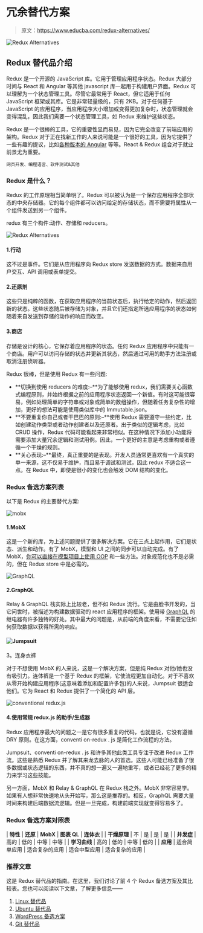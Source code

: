 # 冗余替代方案

> 原文：<https://www.educba.com/redux-alternatives/>

![Redux Alternatives](img/7181e910364ecb005c8a9e10bda61179.png)



## Redux 替代品介绍

Redux 是一个开源的 JavaScript 库。它用于管理应用程序状态。Redux 大部分时间与 React 和 Angular 等其他 javascript 库一起用于构建用户界面。Redux 可以理解为一个状态管理工具。尽管它最常用于 React，但它适用于任何 JavaScript 框架或其库。它是非常轻量级的，只有 2KB。对于任何基于 JavaScript 的应用程序，当应用程序大小增加或变得更加复杂时，状态管理就会变得混乱，因此我们需要一个状态管理工具，如 Redux 来维护这些状态。

Redux 是一个很棒的工具，它的重要性显而易见，因为它完全改变了前端应用的架构。Redux 对于正在找新工作的人来说可能是一个很好的工具，因为它提供了一些有趣的提议，比如[各种版本的 Angular](https://www.educba.com/angular-alternatives/) 等等。React & Redux 组合对于就业前景尤为重要。

<small>网页开发、编程语言、软件测试&其他</small>

### Redux 是什么？

Redux 的工作原理相当简单明了。Redux 可以被认为是一个保存应用程序全部状态的中央存储器。它的每个组件都可以访问给定的存储状态，而不需要将属性从一个组件发送到另一个组件。

redux 有三个构件:动作、存储和 reducers。

![Redux Alternatives](img/7c0b9e744b716edae8d821a5f85ea1d9.png)



#### 1.行动

这不过是事件。它们是从应用程序向 Redux store 发送数据的方式。数据来自用户交互、API 调用或表单提交。

#### 2.还原剂

这些只是纯粹的函数，在获取应用程序的当前状态后，执行给定的动作，然后返回新的状态。这些状态随后被存储为对象，并且它们还指定所选应用程序的状态如何随着来自发送到存储的动作的响应而改变。

#### 3.商店

存储是设计的核心，它保存着应用程序的状态。任何 Redux 应用程序中只能有一个商店。用户可以访问存储的状态并更新其状态，然后通过可用的助手方法注册或取消注册侦听器。

Redux 很棒，但是使用 Redux 有一些问题:

*   **切换到使用 reducers 的难度:–**为了能够使用 redux，我们需要关心函数式编程原则，并始终根据之前的应用程序状态返回一个新值。有时这可能很容易，例如处理简单的字符串或对象或简单的数组操作，但随着任务复杂性的增加，更好的想法可能是使用类似库中的 Immutable.json。
*   **不要重复你自己或者干巴巴的原则:–**使用 Redux 需要遵守一些约定，比如创建动作类型或者动作创建者以及还原者。出于类似的逻辑考虑，比如 CRUD 操作，Redux 代码可能看起来非常相似。在这种情况下添加小功能将需要添加大量冗余逻辑和测试用例。因此，一个更好的主意是考虑重构或者遵循一个干燥的规则。
*   **关心表现:–**最终，真正重要的是表现。开发人员通常更喜欢有一个真实的单一来源，这不仅易于维护，而且易于调试和测试，因此 redux 不适合这一点。在 Redux 中，即使是很小的变化也会触发 DOM 结构的变化。

### Redux 备选方案列表

以下是 Redux 的主要替代方案:

![mobx](img/0579462060add4b9bd29ab60648c98ee.png)



#### 1.MobX

这是一个新的库，为上述问题提供了很多解决方案。它在三点上起作用，它们是状态、派生和动作。有了 MobX，模型和 UI 之间的同步可以自动完成。有了 MobX，[你可以直接在模型项目上使用 OOP](https://www.educba.com/advantages-of-oop/) 和一些方法。对象规范化也不是必需的，但在 Redux store 中是必需的。

![GraphQL](img/5eeff2ac30a1e0053ab31cfd2c67f963.png)



#### 2.GraphQL

Relay & GraphQL 栈实际上比较老，但不如 Redux 流行。它是由脸书开发的，当它问世时，被描述为构建数据驱动的 react 应用程序的框架。使用带 [GraphQL](https://www.educba.com/what-is-graphql/) 的继电器有许多独特的好处。其中最大的问题是，从前端的角度来看，不需要记住如何获取数据以获得所需的响应。

#### ![Jumpsuit](img/b4c5c28d4d1038cb6ee9025c5ea805d2.png)



3。连身衣裤

对于不想使用 MobX 的人来说，这是一个解决方案，但是纯 Redux 对他/她也没有吸引力。连体裤是一个基于 Redux 的框架，它使流程更加自动化。对于不喜欢从零开始构建应用程序(这意味着添加和配置许多包)的人来说，Jumpsuit 很适合他们。它为 React 和 Redux 提供了一个简化的 API 层。

![conventional redux.js](img/0acf4c06b3a72be12424ec5383837386.png)



#### 4.使用常规 redux.js 的助手/生成器

Redux 应用程序最大的问题之一是它有很多重复的代码，也就是说，它没有遵循 DRY 原则。在这方面，conventi on-redux . js 是简化工作流程的方法。

Jumpsuit、conventi on-redux . js 和许多其他此类工具专注于改进 Redux 工作流。这些是熟悉 Redux 并了解其来龙去脉的人的首选。这些人可能已经准备了很多数据或状态逻辑的东西，并不真的想一遍又一遍地重写，或者已经花了更多的精力来学习这些技能。

另一方面，MobX 和 Relay & GraphQL 在 Redux 栈之外。MobX 非常容易学。如果有人想非常快速地从头开始写，那么这是推荐的。相反，GraphQL 需要大量时间来构建后端数据流逻辑。但是一旦完成，构建前端实现就变得容易多了。

### Redux 备选方案对照表

| **特性** | **还原** | **MobX** | **图表 QL** | **连体衣** |
| **干燥原理** | 不 | 是 | 是 | 是 |
| **并发症** | 高的 | 低的 | 中等 | 中等 |
| **学习曲线** | 高的 | 低的 | 中等 | 低的 |
| **应用** | 适合简单应用 | 适合复杂的应用 | 适合中型应用 | 适合复杂的应用 |

### 推荐文章

这是 Redux 替代品的指南。在这里，我们讨论了前 4 个 Redux 备选方案及其比较表。您也可以阅读以下文章，了解更多信息——

1.  [Linux 替代品](https://www.educba.com/linux-alternatives/)
2.  [Ubuntu 替代品](https://www.educba.com/ubuntu-alternatives/)
3.  [WordPress 备选方案](https://www.educba.com/wordpress-alternatives/)
4.  [Git 替代品](https://www.educba.com/git-alternatives/)





